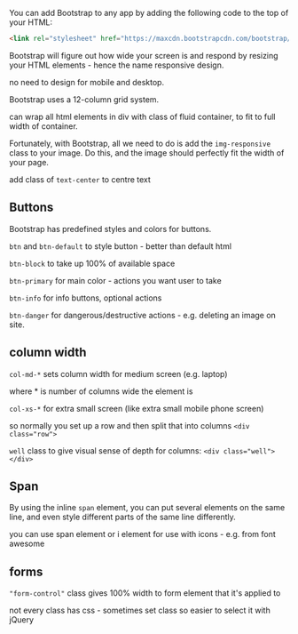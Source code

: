 You can add Bootstrap to any app by adding the following code to the top of your HTML:
```html
<link rel="stylesheet" href="https://maxcdn.bootstrapcdn.com/bootstrap/3.3.7/css/bootstrap.min.css" integrity="sha384-BVYiiSIFeK1dGmJRAkycuHAHRg32OmUcww7on3RYdg4Va+PmSTsz/K68vbdEjh4u" crossorigin="anonymous"/>
```

Bootstrap will figure out how wide your screen is and respond by resizing your HTML elements - hence the name responsive design.


no need to design for mobile and desktop. 

Bootstrap uses a 12-column grid system.


can wrap all html elements in div with class of fluid container, to fit to full width of container. 


Fortunately, with Bootstrap, all we need to do is add the `img-responsive` class to your image. Do this, and the image should perfectly fit the width of your page.

add class of `text-center` to centre text

## Buttons 
Bootstrap has predefined styles and colors for buttons. 

`btn` and `btn-default` to style button - better than default html 

``btn-block`` to take up 100% of available space

``btn-primary`` for main color - actions you want user to take

`btn-info` for info buttons, optional actions 

`btn-danger` for dangerous/destructive actions - e.g. deleting an image on site. 


## column width 

`col-md-*` sets column width for medium screen (e.g. laptop)

where * is number of columns wide the element is

`col-xs-*` for extra small screen (like extra small mobile phone screen)

so normally you set up a row and then split that into columns ``<div class="row">``

``well`` class to give visual sense of depth for columns: ``<div class="well"></div>``

## Span 

By using the inline `span` element, you can put several elements on the same line, and even style different parts of the same line differently.

you can use span element or i element for use with icons - e.g. from font awesome 

## forms 

``"form-control"``  class gives 100% width to form element that it's applied to 


not every class has css - sometimes set class so easier to select it with jQuery